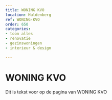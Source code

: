 ```yaml
---
title: WONING KVO
location: Huldenberg
ref: WONING-KVO
order: 650
categories:
- toon alles
- renovatie
- gezinswoningen
- interieur & design

---
```

# WONING KVO

Dit is tekst voor op de pagina van WONING KVO
